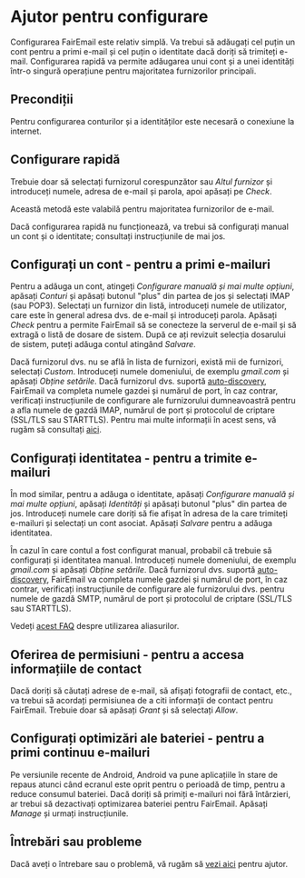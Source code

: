 # Ajutor pentru configurare

Configurarea FairEmail este relativ simplă. Va trebui să adăugați cel puțin un cont pentru a primi e-mail și cel puțin o identitate dacă doriți să trimiteți e-mail. Configurarea rapidă va permite adăugarea unui cont și a unei identități într-o singură operațiune pentru majoritatea furnizorilor principali.

## Precondiții

Pentru configurarea conturilor și a identităților este necesară o conexiune la internet.

## Configurare rapidă

Trebuie doar să selectați furnizorul corespunzător sau *Altul furnizor* și introduceți numele, adresa de e-mail și parola, apoi apăsați pe *Check*.

Această metodă este valabilă pentru majoritatea furnizorilor de e-mail.

Dacă configurarea rapidă nu funcționează, va trebui să configurați manual un cont și o identitate; consultați instrucțiunile de mai jos.

## Configurați un cont - pentru a primi e-mailuri

Pentru a adăuga un cont, atingeți *Configurare manuală și mai multe opțiuni*, apăsați *Conturi* și apăsați butonul "plus" din partea de jos și selectați IMAP (sau POP3). Selectați un furnizor din listă, introduceți numele de utilizator, care este în general adresa dvs. de e-mail și introduceți parola. Apăsați *Check* pentru a permite FairEmail să se conecteze la serverul de e-mail și să extragă o listă de dosare de sistem. După ce ați revizuit selecția dosarului de sistem, puteți adăuga contul atingând *Salvare*.

Dacă furnizorul dvs. nu se află în lista de furnizori, există mii de furnizori, selectați *Custom*. Introduceți numele domeniului, de exemplu *gmail.com* și apăsați *Obține setările*. Dacă furnizorul dvs. suportă [auto-discovery](https://tools.ietf.org/html/rfc6186), FairEmail va completa numele gazdei și numărul de port, în caz contrar, verificați instrucțiunile de configurare ale furnizorului dumneavoastră pentru a afla numele de gazdă IMAP, numărul de port și protocolul de criptare (SSL/TLS sau STARTTLS). Pentru mai multe informații în acest sens, vă rugăm să consultați [ aici](https://github.com/34j/FairEmailFree/blob/master/FAQ.md#authorizing-accounts).

## Configurați identitatea - pentru a trimite e-mailuri

În mod similar, pentru a adăuga o identitate, apăsați *Configurare manuală și mai multe opțiuni*, apăsați *Identități* și apăsați butonul "plus" din partea de jos. Introduceți numele care doriți să fie afișat în adresa de la care trimiteți e-mailuri și selectați un cont asociat. Apăsați *Salvare* pentru a adăuga identitatea.

În cazul în care contul a fost configurat manual, probabil că trebuie să configurați și identitatea manual. Introduceți numele domeniului, de exemplu *gmail.com* și apăsați *Obține setările*. Dacă furnizorul dvs. suportă [auto-discovery](https://tools.ietf.org/html/rfc6186), FairEmail va completa numele gazdei și numărul de port, în caz contrar, verificați instrucțiunile de configurare ale furnizorului dvs. pentru numele de gazdă SMTP, numărul de port și protocolul de criptare (SSL/TLS sau STARTTLS).

Vedeți [acest FAQ](https://github.com/34j/FairEmailFree/blob/master/FAQ.md#FAQ9) despre utilizarea aliasurilor.

## Oferirea de permisiuni - pentru a accesa informațiile de contact

Dacă doriți să căutați adrese de e-mail, să afișați fotografii de contact, etc., va trebui să acordați permisiunea de a citi informații de contact pentru FairEmail. Trebuie doar să apăsați *Grant* și să selectați *Allow*.

## Configurați optimizări ale bateriei - pentru a primi continuu e-mailuri

Pe versiunile recente de Android, Android va pune aplicațiile în stare de repaus atunci când ecranul este oprit pentru o perioadă de timp, pentru a reduce consumul bateriei. Dacă doriți să primiți e-mailuri noi fără întârzieri, ar trebui să dezactivați optimizarea bateriei pentru FairEmail. Apăsați *Manage* și urmați instrucțiunile.

## Întrebări sau probleme

Dacă aveți o întrebare sau o problemă, vă rugăm să [vezi aici](https://github.com/34j/FairEmailFree/blob/master/FAQ.md) pentru ajutor.